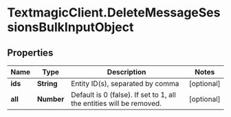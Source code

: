 # TextmagicClient.DeleteMessageSessionsBulkInputObject

## Properties
Name | Type | Description | Notes
------------ | ------------- | ------------- | -------------
**ids** | **String** | Entity ID(s), separated by comma | [optional] 
**all** | **Number** | Default is 0 (false). If set to 1, all the entities will be removed. | [optional] 


